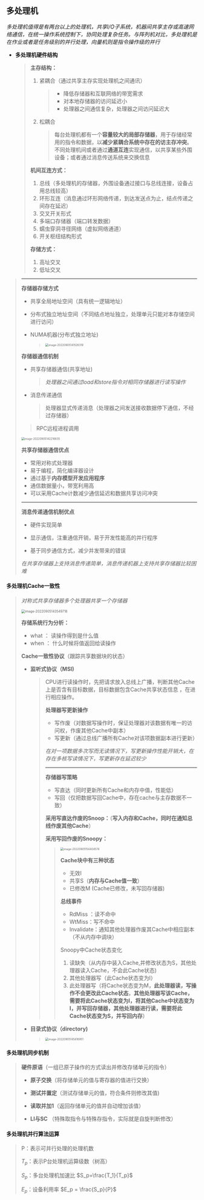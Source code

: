 ## 多处理机

​	 *多处理机值得是有两台以上的处理机，共享I/O子系统，机器间共享主存或高速网络通信，在统一操作系统控制下，协同处理复杂任务。与阵列机对比，多处理机是在作业或者是任务级别的并行处理，向量机则是指令操作级的并行*

- **多处理机硬件结构**

  > **主存结构：**
  >
  > 1. 紧耦合（通过共享主存实现处理机之间通讯）
  >
  >    > - 降低存储器和互联网络的带宽需求
  >    > - 对本地存储器的访问延迟小
  >    > - 处理器之间通信复杂，处理器之间访问延迟大
  >
  > 2. 松耦合
  >
  >    > 每台处理机都有一个**容量较大的局部存储器**，用于存储经常用的指令和数据，以**减少紧耦合系统中存在的访主存冲突**。不同处理机间或者通过**通道互连**实现通信，以共享某些外围设备；或者通过消息传送系统来交换信息
  >
  >    
  >
  > **机间互连方式：**
  >
  > 1. 总线（多处理机的存储器，外围设备通过接口与总线连接，设备占用总线较高）
  > 2. 环形互连（消息通过环形网络传递，到达发送点为止，结点传递之间存在延迟）
  > 3. 交叉开关形式
  > 4. 多端口存储器（端口转发数据）
  > 5. 蠕虫穿洞寻径网络（虚拟网络通道）
  > 6. 开关枢纽结构形式
  >
  > 
  >
  > **存储方式：**
  >
  > 1. 高址交叉
  > 2. 低址交叉



> ---
>
> **存储器存储方式**
> 
> - 共享全局地址空间（具有统一逻辑地址）
>
> - 分布式独立地址空间（不同结点地址独立，处理单元只能对本存储空间进行访问）
>
> - NUMA机器(分布式独立地址)
>
>   > <img src="img\image-20220905141526319.png" alt="image-20220905141526319" style="zoom:50%;" /> 
>
> **存储器通信机制**
>
> - 共享存储器通信(共享地址)
>
>   > *处理器之间通过load和store指令对相同存储器进行读写操作*
>
> - 消息传递通信
>
>   > 处理器显式传递消息（处理器之间发送接收数据停下通信，不经过存储器）
>  >
>   > RPC远程进程调用
>
> <img src="img\image-20220905142216835.png" alt="image-20220905142216835" style="zoom:50%;" /> 
>
> 
> 
> **共享存储器通信优点**
>
> - 常用对称式处理器
>- 易于编程，简化编译器设计
> - 通过基于**内存模型开发应用程序**
>- 通信数据量小，带宽利用高
> - 可以采用Cache计数减少通信延迟和数据共享访问冲突
>
> ---
> 
> **消息传递通信机制优点**
> 
> - 硬件实现简单
>
> - 显示通信，注重通信开销，易于开发性能高的并行程序
>
> - 基于同步通信方式，减少并发带来的错误
>
> 
>
> *在共享存储器上支持消息传递简单，消息传递机器上支持共享存储器比较困难*

#### **多处理机Cache一致性**

> *对称式共享存储器多个处理器共享一个存储器*
>
> <img src="img\image-20220905143549718.png" alt="image-20220905143549718" style="zoom:60%;" /> 
>
> **存储系统行为分析：**
>
> - what ： 读操作得到是什么值
> - when ： 什么时候将值返回给读操作
>
> **Cache一致性协议**（跟踪共享数据块的状态）
>
> - **监听式协议（MSI)**
>
>   > CPU进行读操作时，先把请求放入总线上广播，判断其他Cache上是否含有目标数据，目标数据包含Cache共享状态信息 ，在进行相应操作。
>   >
>   > **处理器写更新操作**
>   >
>   > - 写作废（对数据写操作时，保证处理器对该数据有唯一的访问权，作废其他Cache中副本）
>   > - 写更新（通过总线广播所有Cache对该项数据副本进行更新）
>   >
>   > *在对一项数据多次写而无读情况下，写更新操作性能开销大，在存在多核写读情况下，写更新存在延迟较少*
>   >
>   > ---
>   >
>   > **存储器写策略**
>   >
>   > - 写直达（同时更新所有Cache和内存中值，性能低）
>   > - 写回（仅把数据写回Cache中，存在cache与主存数据不一致）
>   >
>   >  
>   >
>   > **采用写直达作废的Snoop：**（**写入内存和Cache，同时在通知总线作废其他Cache**）
>   >
>   > 
>   >
>   > **采用写回作废的Snoopy：**
>   >
>   > > <img src="img\image-20220905154404574.png" alt="image-20220905154404574" style="zoom:50%;" /> 
>   > >
>   > > **Cache块中有三种状态**
>   > >
>   > > - 无效I
>   > > - 共享S（**内存与Cache值一致**）
>   > > - 已修改M (Cache已修改，未写回存储器)
>   > >
>   > > **总线事件**
>   > >
>   > > - RdMiss ：读不命中 
>   > > - WtMiss：写不命中
>   > > - Invalidate：通知其他处理器作废其Cache中相应副本（不从内存中调块）
>   > >
>   > > Snoopy中Cache状态变化
>   > >
>   > > 1. 读缺失（从内存中装入Cache,并修改状态为S，其他处理器读入Cache，不会此Cache状态)
>   > > 2. 其他处理器写（此Cache状态变为I）
>   > > 3. 此处理器写（将Cache状态变为M，**此处理器读，写操作不会更改此Cache状态**，**其他处理器写该Cache，需要将此Cache状态变为I，将其他Cache中状态变为I，并写回存储器，其他处理器进行读，需要将此Cache状态变为S，并写回内存**）
>
> - **目录式协议（directory)**
>
>   > <img src="img\image-20220905145416951.png" alt="image-20220905145416951" style="zoom:50%;" />  
>

#### **多处理机同步机制**

> **硬件原语**（一组已原子操作的方式读出并修改存储单元的指令）
>
> - **原子交换**（将存储单元的值与寄存器的值进行交换）
>
> - **测试并置定**（测试存储单元的值，符合条件则修改其值)
>
> - **读取并加1**（返回存储单元的值并自动增加该值）
>
> - **LI与SC** （特殊取指令与特殊存指令，实际就是自旋判断修改）
>

#### **多处理机并行算法运算**

> P：表示可并行处理的处理机数
>
> $T_p$：表示P台处理机运算级数（树高）
>
> $S_p$：多台处理机加速比 $S_p=\frac{T_1}{T_p}$
>
> $E_p$：设备利用率  $E_p = \frac{S_p}{P}$
>
> 





  

  

  

  

  